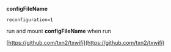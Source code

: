 **configFileName**

```
reconfiguration=1
```

run and mount **configFileName** when run

[https://github.com/txn2/txwifi](https://github.com/txn2/txwifi)